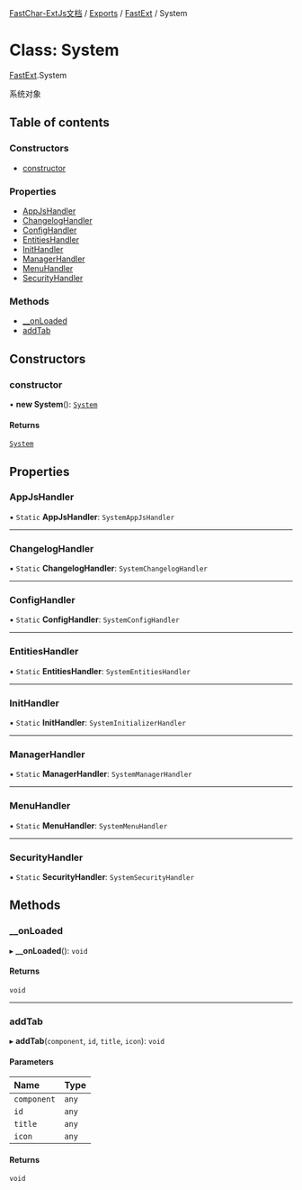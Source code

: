 [FastChar-ExtJs文档](../README.md) / [Exports](../modules.md) / [FastExt](../modules/FastExt.md) / System

# Class: System

[FastExt](../modules/FastExt.md).System

系统对象

## Table of contents

### Constructors

- [constructor](FastExt.System.md#constructor)

### Properties

- [AppJsHandler](FastExt.System.md#appjshandler)
- [ChangelogHandler](FastExt.System.md#changeloghandler)
- [ConfigHandler](FastExt.System.md#confighandler)
- [EntitiesHandler](FastExt.System.md#entitieshandler)
- [InitHandler](FastExt.System.md#inithandler)
- [ManagerHandler](FastExt.System.md#managerhandler)
- [MenuHandler](FastExt.System.md#menuhandler)
- [SecurityHandler](FastExt.System.md#securityhandler)

### Methods

- [\_\_onLoaded](FastExt.System.md#__onloaded)
- [addTab](FastExt.System.md#addtab)

## Constructors

### constructor

• **new System**(): [`System`](FastExt.System.md)

#### Returns

[`System`](FastExt.System.md)

## Properties

### AppJsHandler

▪ `Static` **AppJsHandler**: `SystemAppJsHandler`

___

### ChangelogHandler

▪ `Static` **ChangelogHandler**: `SystemChangelogHandler`

___

### ConfigHandler

▪ `Static` **ConfigHandler**: `SystemConfigHandler`

___

### EntitiesHandler

▪ `Static` **EntitiesHandler**: `SystemEntitiesHandler`

___

### InitHandler

▪ `Static` **InitHandler**: `SystemInitializerHandler`

___

### ManagerHandler

▪ `Static` **ManagerHandler**: `SystemManagerHandler`

___

### MenuHandler

▪ `Static` **MenuHandler**: `SystemMenuHandler`

___

### SecurityHandler

▪ `Static` **SecurityHandler**: `SystemSecurityHandler`

## Methods

### \_\_onLoaded

▸ **__onLoaded**(): `void`

#### Returns

`void`

___

### addTab

▸ **addTab**(`component`, `id`, `title`, `icon`): `void`

#### Parameters

| Name | Type |
| :------ | :------ |
| `component` | `any` |
| `id` | `any` |
| `title` | `any` |
| `icon` | `any` |

#### Returns

`void`
